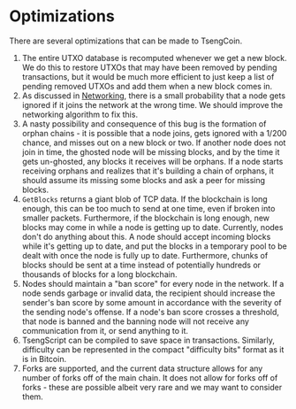# Optimizations

There are several optimizations that can be made to TsengCoin.

1. The entire UTXO database is recomputed whenever we get a new block. We do this to restore UTXOs that may have been removed by pending transactions, but it would be much more efficient to just keep a list of pending removed UTXOs and add them when a new block comes in.
2. As discussed in [Networking](./Networking.md), there is a small probability that a node gets ignored if it joins the network at the wrong time. We should improve the networking algorithm to fix this.
3. A nasty possibility and consequence of this bug is the formation of orphan chains - it is possible that a node joins, gets ignored with a 1/200 chance, and misses out on a new block or two. If another node does not join in time, the ghosted node will be missing blocks, and by the time it gets un-ghosted, any blocks it receives will be orphans. If a node starts receiving orphans and realizes that it's building a chain of orphans, it should assume its missing some blocks and ask a peer for missing blocks.
4. `GetBlocks` returns a giant blob of TCP data. If the blockchain is long enough, this can be too much to send at one time, even if broken into smaller packets. Furthermore, if the blockchain is long enough, new blocks may come in while a node is getting up to date. Currently, nodes don't do anything about this. A node should accept incoming blocks while it's getting up to date, and put the blocks in a temporary pool to be dealt with once the node is fully up to date. Furthermore, chunks of blocks should be sent at a time instead of potentially hundreds or thousands of blocks for a long blockchain.
5. Nodes should maintain a "ban score" for every node in the network. If a node sends garbage or invalid data, the recipient should increase the sender's ban score by some amount in accordance with the severity of the sending node's offense. If a node's ban score crosses a threshold, that node is banned and the banning node will not receive any communication from it, or send anything to it.
6. TsengScript can be compiled to save space in transactions. Similarly, difficulty can be represented in the compact "difficulty bits" format as it is in Bitcoin.
7. Forks are supported, and the current data structure allows for any number of forks off of the main chain. It does not allow for forks off of forks - these are possible albeit very rare and we may want to consider them.
